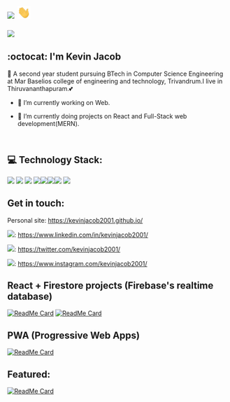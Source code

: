 # <img src="https://img.icons8.com/doodle/100/000000/hello--v1.png"/> <img src="https://raw.githubusercontent.com/ABSphreak/ABSphreak/master/gifs/Hi.gif" width="30px">
![](https://komarev.com/ghpvc/?username=kevinjacob2001&color=blueviolet)
## :octocat: I'm Kevin Jacob



🙌 A second year student pursuing BTech in Computer Science Engineering at Mar Baselios college of engineering and technology, Trivandrum.I live in       Thiruvananthapuram.💕

- 🔭 I’m currently working on Web.

- 🌱 I’m currently doing projects on React and Full-Stack web development(MERN).
</br>

## :computer: Technology Stack:

  <img src="https://img.icons8.com/color/48/000000/html-5.png"/> <img src="https://img.icons8.com/color/48/000000/css3.png"/> <img src="https://img.icons8.com/dusk/64/000000/javascript.png"/> <img src="https://img.icons8.com/color/48/000000/bootstrap.png"/><img src="https://img.icons8.com/officel/54/000000/react.png"/><img src="https://img.icons8.com/color/58/000000/nodejs.png"/><img src="https://avatars1.githubusercontent.com/u/5658226?s=65&v=4"/>
<img src="https://img.icons8.com/color/48/000000/mongodb.png"/>

## Get in touch:

 Personal site: https://kevinjacob2001.github.io/

<img src="https://img.icons8.com/fluent/35/000000/linkedin-2.png"/>: https://www.linkedin.com/in/kevinjacob2001/

<img src="https://img.icons8.com/fluent/35/000000/twitter.png"/>: https://twitter.com/kevinjacob2001/

<img src="https://img.icons8.com/fluent/35/000000/instagram-new.png"/>: https://www.instagram.com/kevinjacob2001/


## React + Firestore projects (Firebase's realtime database)
[![ReadMe Card](https://github-readme-stats.vercel.app/api/pin/?username=kevinjacob2001&repo=NonStop-ChatApp&theme=shades-of-purple)](https://github.com/kevinjacob2001/NonStop-ChatApp) 
[![ReadMe Card](https://github-readme-stats.vercel.app/api/pin/?username=kevinjacob2001&repo=To-do_FIREBASE&theme=shades-of-purple)](https://github.com/kevinjacob2001/To-do_FIREBASE)


## PWA (Progressive Web Apps)
[![ReadMe Card](https://github-readme-stats.vercel.app/api/pin/?username=kevinjacob2001&repo=WeatherApp-PWA&theme=shades-of-purple)](https://github.com/kevinjacob2001/WeatherApp-PWA) 

## Featured:
[![ReadMe Card](https://github-readme-stats.vercel.app/api/pin/?username=kevinjacob2001&repo=CRUD_REST-API&theme=shades-of-purple)](https://github.com/kevinjacob2001/CRUD_REST-API) 



